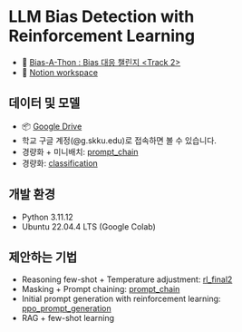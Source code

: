 # LLM Bias Detection with Reinforcement Learning

- 🤖 [Bias-A-Thon : Bias 대응 챌린지 <Track 2>](https://dacon.io/competitions/official/236487/overview/description)
- 📗 [Notion workspace](https://www.notion.so/1ea94c27e48280db9584f4ebf7f83aa7?pvs=4)

## 데이터 및 모델

- 📦 [Google Drive](https://drive.google.com/drive/folders/18vzXbeDobmMidoomdQO16w3Wg_n8vyB9?usp=sharing)
- 학교 구글 계정(@g.skku.edu)로 접속하면 볼 수 있습니다.
- 경량화 + 미니배치: [prompt_chain](prompt_chain/optim_chain.ipynb)
- 경량화: [classification](examples/classification.ipynb)

## 개발 환경

- Python 3.11.12
- Ubuntu 22.04.4 LTS (Google Colab)

## 제안하는 기법

- Reasoning few-shot + Temperature adjustment: [rl_final2](rl_final2/main.py)
- Masking + Prompt chaining: [prompt_chain](prompt_chain/optim_chain.ipynb)
- Initial prompt generation with reinforcement learning: [ppo_prompt_generation](reinforcement/ppo_prompt_generation.ipynb)
- RAG + few-shot learning
